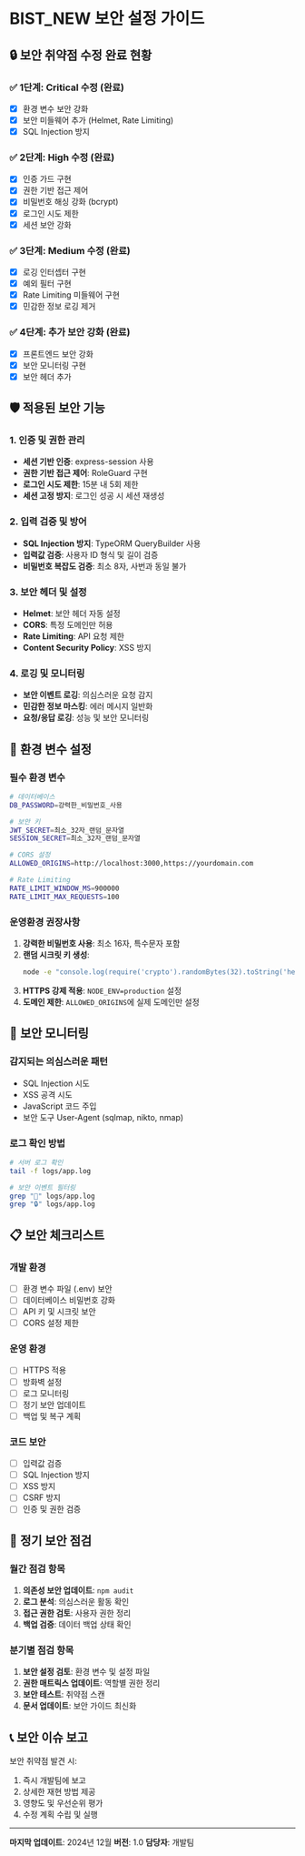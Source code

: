 # BIST_NEW 보안 설정 가이드

## 🔒 보안 취약점 수정 완료 현황

### ✅ 1단계: Critical 수정 (완료)

- [x] 환경 변수 보안 강화
- [x] 보안 미들웨어 추가 (Helmet, Rate Limiting)
- [x] SQL Injection 방지

### ✅ 2단계: High 수정 (완료)

- [x] 인증 가드 구현
- [x] 권한 기반 접근 제어
- [x] 비밀번호 해싱 강화 (bcrypt)
- [x] 로그인 시도 제한
- [x] 세션 보안 강화

### ✅ 3단계: Medium 수정 (완료)

- [x] 로깅 인터셉터 구현
- [x] 예외 필터 구현
- [x] Rate Limiting 미들웨어 구현
- [x] 민감한 정보 로깅 제거

### ✅ 4단계: 추가 보안 강화 (완료)

- [x] 프론트엔드 보안 강화
- [x] 보안 모니터링 구현
- [x] 보안 헤더 추가

## 🛡️ 적용된 보안 기능

### 1. 인증 및 권한 관리

- **세션 기반 인증**: express-session 사용
- **권한 기반 접근 제어**: RoleGuard 구현
- **로그인 시도 제한**: 15분 내 5회 제한
- **세션 고정 방지**: 로그인 성공 시 세션 재생성

### 2. 입력 검증 및 방어

- **SQL Injection 방지**: TypeORM QueryBuilder 사용
- **입력값 검증**: 사용자 ID 형식 및 길이 검증
- **비밀번호 복잡도 검증**: 최소 8자, 사번과 동일 불가

### 3. 보안 헤더 및 설정

- **Helmet**: 보안 헤더 자동 설정
- **CORS**: 특정 도메인만 허용
- **Rate Limiting**: API 요청 제한
- **Content Security Policy**: XSS 방지

### 4. 로깅 및 모니터링

- **보안 이벤트 로깅**: 의심스러운 요청 감지
- **민감한 정보 마스킹**: 에러 메시지 일반화
- **요청/응답 로깅**: 성능 및 보안 모니터링

## 🔧 환경 변수 설정

### 필수 환경 변수

```bash
# 데이터베이스
DB_PASSWORD=강력한_비밀번호_사용

# 보안 키
JWT_SECRET=최소_32자_랜덤_문자열
SESSION_SECRET=최소_32자_랜덤_문자열

# CORS 설정
ALLOWED_ORIGINS=http://localhost:3000,https://yourdomain.com

# Rate Limiting
RATE_LIMIT_WINDOW_MS=900000
RATE_LIMIT_MAX_REQUESTS=100
```

### 운영환경 권장사항

1. **강력한 비밀번호 사용**: 최소 16자, 특수문자 포함
2. **랜덤 시크릿 키 생성**:
   ```bash
   node -e "console.log(require('crypto').randomBytes(32).toString('hex'))"
   ```
3. **HTTPS 강제 적용**: `NODE_ENV=production` 설정
4. **도메인 제한**: `ALLOWED_ORIGINS`에 실제 도메인만 설정

## 🚨 보안 모니터링

### 감지되는 의심스러운 패턴

- SQL Injection 시도
- XSS 공격 시도
- JavaScript 코드 주입
- 보안 도구 User-Agent (sqlmap, nikto, nmap)

### 로그 확인 방법

```bash
# 서버 로그 확인
tail -f logs/app.log

# 보안 이벤트 필터링
grep "🚨" logs/app.log
grep "🔒" logs/app.log
```

## 📋 보안 체크리스트

### 개발 환경

- [ ] 환경 변수 파일 (.env) 보안
- [ ] 데이터베이스 비밀번호 강화
- [ ] API 키 및 시크릿 보안
- [ ] CORS 설정 제한

### 운영 환경

- [ ] HTTPS 적용
- [ ] 방화벽 설정
- [ ] 로그 모니터링
- [ ] 정기 보안 업데이트
- [ ] 백업 및 복구 계획

### 코드 보안

- [ ] 입력값 검증
- [ ] SQL Injection 방지
- [ ] XSS 방지
- [ ] CSRF 방지
- [ ] 인증 및 권한 검증

## 🔄 정기 보안 점검

### 월간 점검 항목

1. **의존성 보안 업데이트**: `npm audit`
2. **로그 분석**: 의심스러운 활동 확인
3. **접근 권한 검토**: 사용자 권한 정리
4. **백업 검증**: 데이터 백업 상태 확인

### 분기별 점검 항목

1. **보안 설정 검토**: 환경 변수 및 설정 파일
2. **권한 매트릭스 업데이트**: 역할별 권한 정리
3. **보안 테스트**: 취약점 스캔
4. **문서 업데이트**: 보안 가이드 최신화

## 📞 보안 이슈 보고

보안 취약점 발견 시:

1. 즉시 개발팀에 보고
2. 상세한 재현 방법 제공
3. 영향도 및 우선순위 평가
4. 수정 계획 수립 및 실행

---

**마지막 업데이트**: 2024년 12월
**버전**: 1.0
**담당자**: 개발팀
